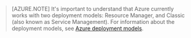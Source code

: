  >[AZURE.NOTE] It's important to understand that Azure currently works with two deployment models: Resource Manager, and Classic (also known as Service Management). For information about the deployment models, see [Azure deployment models](../azure-classic-rm.md).
